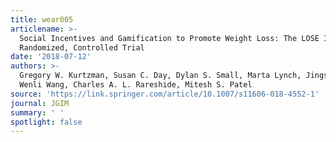 ```yaml
---
title: wear005
articlename: >-
  Social Incentives and Gamification to Promote Weight Loss: The LOSE IT
  Randomized, Controlled Trial
date: '2018-07-12'
authors: >-
  Gregory W. Kurtzman, Susan C. Day, Dylan S. Small, Marta Lynch, Jingsan Zhu,
  Wenli Wang, Charles A. L. Rareshide, Mitesh S. Patel
source: 'https://link.springer.com/article/10.1007/s11606-018-4552-1'
journal: JGIM
summary: ' '
spotlight: false
---
```



